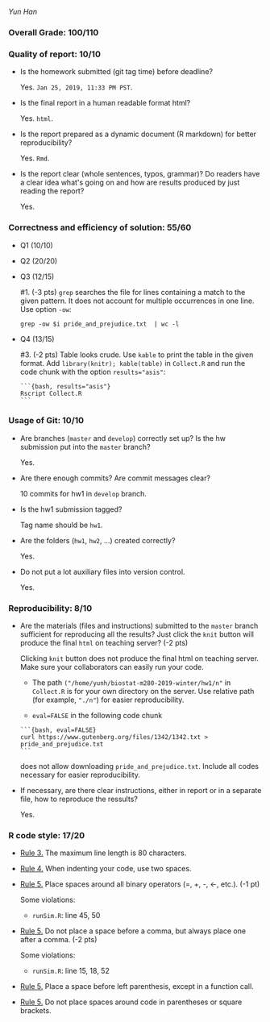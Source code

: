 *Yun Han*


### Overall Grade: 100/110

### Quality of report: 10/10

-   Is the homework submitted (git tag time) before deadline?  

    Yes. `Jan 25, 2019, 11:33 PM PST`.

-   Is the final report in a human readable format html? 

    Yes. `html`.

-   Is the report prepared as a dynamic document (R markdown) for better reproducibility?

    Yes. `Rmd`.

-   Is the report clear (whole sentences, typos, grammar)? Do readers have a clear idea what's going on and how are results produced by just reading the report? 

	  Yes. 

### Correctness and efficiency of solution: 55/60

-   Q1 (10/10)

-   Q2 (20/20)

	
-   Q3 (12/15)

	\#1. (-3 pts) `grep` searches  the file for  lines
       containing  a  match  to  the  given  pattern. It does not account for multiple occurrences in one line. Use option `-ow`:

	```
	grep -ow $i pride_and_prejudice.txt  | wc -l 
	```
	
-  Q4 (13/15)

	\#3. (-2 pts) Table looks crude. Use `kable` to print the table in the given format. Add `library(knitr); kable(table)` in `Collect.R` and run the code chunk with the option `results="asis"`:
	
    ````
    ```{bash, results="asis"}
    Rscript Collect.R 
    ``` 
    ````
 
### Usage of Git: 10/10

-   Are branches (`master` and `develop`) correctly set up? Is the hw submission put into the `master` branch?

    Yes.

-   Are there enough commits? Are commit messages clear?  

    10 commits for hw1 in `develop` branch. 
              
-   Is the hw1 submission tagged?  

    Tag name should be `hw1`.  

-   Are the folders (`hw1`, `hw2`, ...) created correctly? 

    Yes.
  
-   Do not put a lot auxiliary files into version control. 

	 Yes. 

### Reproducibility: 8/10

-   Are the materials (files and instructions) submitted to the `master` branch sufficient for reproducing all the results? Just click the `knit` button will produce the final `html` on teaching server? (-2 pts)

	Clicking `knit` button does not produce the final html on teaching server. Make sure your collaborators can easily run your code. 
	
	- The path `("/home/yunh/biostat-m280-2019-winter/hw1/n"` in `Collect.R` is for your own directory on the server. Use relative path (for example, `"./n"`) for easier reproducibility. 

	- `eval=FALSE` in the following code chunk
	
	````
	```{bash, eval=FALSE}
	curl https://www.gutenberg.org/files/1342/1342.txt > pride_and_prejudice.txt
	```
	````
	does not allow downloading `pride_and_prejudice.txt`. Include all codes necessary for easier reproducibility.

	
-   If necessary, are there clear instructions, either in report or in a separate file, how to reproduce the ressults?

    Yes.

### R code style: 17/20

-   [Rule 3.](https://google.github.io/styleguide/Rguide.xml#linelength) The maximum line length is 80 characters. 


-   [Rule 4.](https://google.github.io/styleguide/Rguide.xml#indentation) When indenting your code, use two spaces.

-   [Rule 5.](https://google.github.io/styleguide/Rguide.xml#spacing) Place spaces around all binary operators (=, +, -, &lt;-, etc.).  (-1 pt) 	

	Some violations:
	- `runSim.R`: line 45, 50
	
-   [Rule 5.](https://google.github.io/styleguide/Rguide.xml#spacing) Do not place a space before a comma, but always place one after a comma. (-2 pts) 

	Some violations:
	- `runSim.R`: line 15, 18, 52

-   [Rule 5.](https://google.github.io/styleguide/Rguide.xml#spacing) Place a space before left parenthesis, except in a function call.

-   [Rule 5.](https://google.github.io/styleguide/Rguide.xml#spacing) Do not place spaces around code in parentheses or square brackets.
